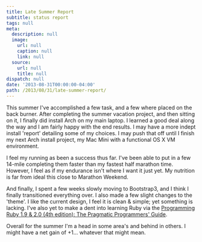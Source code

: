 ```yaml
---
title: Late Summer Report
subtitle: status report
tags: null
meta:
  description: null
  image:
    url: null
    caption: null
    link: null
  source:
    url: null
    title: null
dispatch: null
date: '2013-08-31T00:00:00-04:00'
path: /2013/08/31/late-summer-report/
---
```


This summer I've accomplished a few task, and a few where placed on the back burner. After completing the summer vacation project, and then sitting on it, I finally did install Arch on my main laptop. I learned a good deal along the way and I am fairly happy with the end results. I may have a more indept install 'report' detailing some of my choices. I may push that off until I finish my next Arch install project, my Mac Mini with a functional OS X VM environment.

I feel my running as been a success thus far. I've been able to put in a few 14-mile completing them faster than my fastest half marathon time. However, I feel as if my endurance isn't where I want it just yet. My nutrition is far from ideal this close to Marathon Weekend.

And finally, I spent a few weeks slowly moving to Bootstrap3, and I think I finally transitioned everything over. I also made a few slight changes to the 'theme'. I like the current design, I feel it is clean & simple; yet something is lacking. I've also yet to make a dent into learning Ruby via the [Programming Ruby 1.9 & 2.0 (4th edition): The Pragmatic Programmers' Guide][rubyBook].

Overall for the summer  I'm a head in some area's and behind in others. I might have a net gain of +1... whatever that might mean.

[rubyBook]: http://pragprog.com/book/ruby4/programming-ruby-1-9-2-0 "by Dave Thomas, with Chad Fowler and Andy Hunt"

